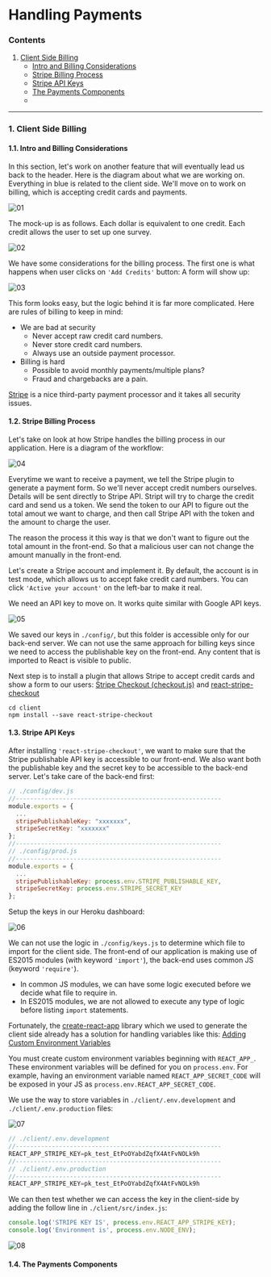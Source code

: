 # Handling Payments

### Contents

1. [Client Side Billing](#)
    * [Intro and Billing Considerations](#)
    * [Stripe Billing Process](#)
    * [Stripe API Keys](#)
    * [The Payments Components](#)
    * [](#)

---

### 1. Client Side Billing

#### 1.1. Intro and Billing Considerations

In this section, let's work on another feature that will eventually lead us back to the header. Here is the diagram about what we are working on. Everything in blue is related to the client side. We'll move on to work on billing, which is accepting credit cards and payments.

![01](./images/08/08-01.png "01")

The mock-up is as follows. Each dollar is equivalent to one credit. Each credit allows the user to set up one survey.

![02](./images/08/08-02.png "02")

We have some considerations for the billing process. The first one is what happens when user clicks on `'Add Credits'` button: A form will show up:

![03](./images/08/08-03.png "03")

This form looks easy, but the logic behind it is far more complicated. Here are rules of billing to keep in mind:

* We are bad at security
  * Never accept raw credit card numbers.
  * Never store credit card numbers.
  * Always use an outside payment processor.
* Billing is hard
  * Possible to avoid monthly payments/multiple plans?
  * Fraud and chargebacks are a pain.

[Stripe](https://stripe.com/) is a nice third-party payment processor and it takes all security issues.

#### 1.2. Stripe Billing Process

Let's take on look at how Stripe handles the billing process in our application. Here is a diagram of the workflow:

![04](./images/08/08-04.png "04")

Everytime we want to receive a payment, we tell the Stripe plugin to generate a payment form. So we'll never accept credit numbers ourselves. Details will be sent directly to Stripe API. Stript will try to charge the credit card and send us a token. We send the token to our API to figure out the total amout we want to charge, and then call Stripe API with the token and the amount to charge the user.

The reason the process it this way is that we don't want to figure out the total amount in the front-end. So that a malicious user can not change the amount manually in the front-end.

Let's create a Stripe account and implement it. By default, the account is in test mode, which allows us to accept fake credit card numbers. You can click `'Active your account'` on the left-bar to make it real.

We need an API key to move on. It works quite similar with Google API keys.

![05](./images/08/08-05.png "05")

We saved our keys in `./config/`, but this folder is accessible only for our back-end server. We can not use the same approach for billing keys since we need to access the publishable key on the front-end. Any content that is imported to React is visible to public.

Next step is to install a plugin that allows Stripe to accept credit cards and show a form to our users: [Stripe Checkout (checkout.js)](https://stripe.com/checkout) and [react-stripe-checkout](https://github.com/azmenak/react-stripe-checkout)

```
cd client
npm install --save react-stripe-checkout
```

#### 1.3. Stripe API Keys

After installing `'react-stripe-checkout'`, we want to make sure that the Stripe publishable API key is accessible to our front-end. We also want both the publishable key and the secret key to be accessible to the back-end server. Let's take care of the back-end first:

```javascript
// ./config/dev.js
//---------------------------------------------------------
module.exports = {
  ...
  stripePublishableKey: "xxxxxxx",
  stripeSecretKey: "xxxxxxx"
};
//---------------------------------------------------------
// ./config/prod.js
//---------------------------------------------------------
module.exports = {
  ...
  stripePublishableKey: process.env.STRIPE_PUBLISHABLE_KEY,
  stripeSecretKey: process.env.STRIPE_SECRET_KEY
};
```

Setup the keys in our Heroku dashboard:

![06](./images/08/08-06.png "06")

We can not use the logic in `./config/keys.js` to determine which file to import for the client side. The front-end of our application is making use of ES2015 modules (with keyword `'import'`), the back-end uses common JS (keyword `'require'`).

* In common JS modules, we can have some logic executed before we decide what file to require in.
* In ES2015 modules, we are not allowed to execute any type of logic before listing `import` statements.

Fortunately, the [create-react-app](https://github.com/facebookincubator/create-react-app) library which we used to generate the client side already has a solution for handling variables like this: [Adding Custom Environment Variables](https://github.com/facebookincubator/create-react-app/blob/master/packages/react-scripts/template/README.md#adding-custom-environment-variables)

You must create custom environment variables beginning with `REACT_APP_`. These environment variables will be defined for you on `process.env`. For example, having an environment variable named `REACT_APP_SECRET_CODE` will be exposed in your JS as `process.env.REACT_APP_SECRET_CODE`.

We use the way to store variables in `./client/.env.development` and `./client/.env.production` files:

![07](./images/08/08-07.png "07")

```javascript
// ./client/.env.development
//---------------------------------------------------------
REACT_APP_STRIPE_KEY=pk_test_EtPoOYabdZqfX4AtFvNOLk9h
//---------------------------------------------------------
// ./client/.env.production
//---------------------------------------------------------
REACT_APP_STRIPE_KEY=pk_test_EtPoOYabdZqfX4AtFvNOLk9h
```

We can then test whether we can access the key in the client-side by adding the follow line in `./client/src/index.js`:

```javascript
console.log('STRIPE KEY IS', process.env.REACT_APP_STRIPE_KEY);
console.log('Environment is', process.env.NODE_ENV);
```

![08](./images/08/08-08.png "08")

#### 1.4. The Payments Components
